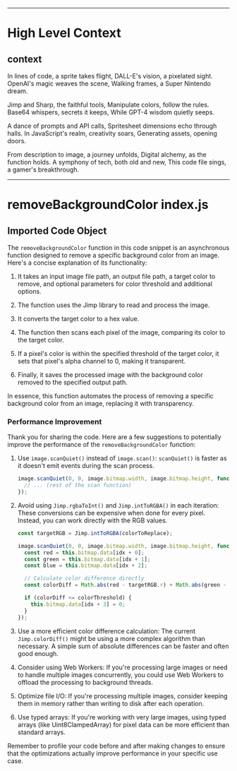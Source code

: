 

  ---
# High Level Context
## context
In lines of code, a sprite takes flight,
DALL-E's vision, a pixelated sight.
OpenAI's magic weaves the scene,
Walking frames, a Super Nintendo dream.

Jimp and Sharp, the faithful tools,
Manipulate colors, follow the rules.
Base64 whispers, secrets it keeps,
While GPT-4 wisdom quietly seeps.

A dance of prompts and API calls,
Spritesheet dimensions echo through halls.
In JavaScript's realm, creativity soars,
Generating assets, opening doors.

From description to image, a journey unfolds,
Digital alchemy, as the function holds.
A symphony of tech, both old and new,
This code file sings, a gamer's breakthrough.


---
# removeBackgroundColor index.js
## Imported Code Object
The `removeBackgroundColor` function in this code snippet is an asynchronous function designed to remove a specific background color from an image. Here's a concise explanation of its functionality:

1. It takes an input image file path, an output file path, a target color to remove, and optional parameters for color threshold and additional options.

2. The function uses the Jimp library to read and process the image.

3. It converts the target color to a hex value.

4. The function then scans each pixel of the image, comparing its color to the target color.

5. If a pixel's color is within the specified threshold of the target color, it sets that pixel's alpha channel to 0, making it transparent.

6. Finally, it saves the processed image with the background color removed to the specified output path.

In essence, this function automates the process of removing a specific background color from an image, replacing it with transparency.

### Performance Improvement

Thank you for sharing the code. Here are a few suggestions to potentially improve the performance of the `removeBackgroundColor` function:

1. Use `image.scanQuiet()` instead of `image.scan()`:
   `scanQuiet()` is faster as it doesn't emit events during the scan process.

   ```javascript
   image.scanQuiet(0, 0, image.bitmap.width, image.bitmap.height, function (x, y, idx) {
     // ... (rest of the scan function)
   });
   ```

2. Avoid using `Jimp.rgbaToInt()` and `Jimp.intToRGBA()` in each iteration:
   These conversions can be expensive when done for every pixel. Instead, you can work directly with the RGB values.

   ```javascript
   const targetRGB = Jimp.intToRGBA(colorToReplace);
   
   image.scanQuiet(0, 0, image.bitmap.width, image.bitmap.height, function (x, y, idx) {
     const red = this.bitmap.data[idx + 0];
     const green = this.bitmap.data[idx + 1];
     const blue = this.bitmap.data[idx + 2];

     // Calculate color difference directly
     const colorDiff = Math.abs(red - targetRGB.r) + Math.abs(green - targetRGB.g) + Math.abs(blue - targetRGB.b);

     if (colorDiff <= colorThreshold) {
       this.bitmap.data[idx + 3] = 0;
     }
   });
   ```

3. Use a more efficient color difference calculation:
   The current `Jimp.colorDiff()` might be using a more complex algorithm than necessary. A simple sum of absolute differences can be faster and often good enough.

4. Consider using Web Workers:
   If you're processing large images or need to handle multiple images concurrently, you could use Web Workers to offload the processing to background threads.

5. Optimize file I/O:
   If you're processing multiple images, consider keeping them in memory rather than writing to disk after each operation.

6. Use typed arrays:
   If you're working with very large images, using typed arrays (like Uint8ClampedArray) for pixel data can be more efficient than standard arrays.

Remember to profile your code before and after making changes to ensure that the optimizations actually improve performance in your specific use case.

  